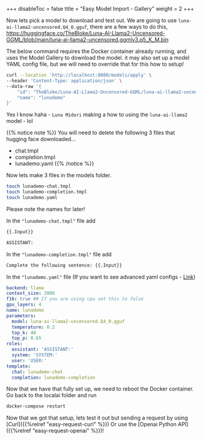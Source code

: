 
+++
disableToc = false
title = "Easy Model Import - Gallery"
weight = 2
+++

Now lets pick a model to download and test out. We are going to use `luna-ai-llama2-uncensored.Q4_0.gguf`, there are a few ways to do this, https://huggingface.co/TheBloke/Luna-AI-Llama2-Uncensored-GGML/blob/main/luna-ai-llama2-uncensored.ggmlv3.q5_K_M.bin

The below command requires the Docker container already running,
and uses the Model Gallery to download the model.
it may also set up a model YAML config file,
but we will need to override that for this how to setup!

```bash
curl --location 'http://localhost:8080/models/apply' \
--header 'Content-Type: application/json' \
--data-raw '{
    "id": "TheBloke/Luna-AI-Llama2-Uncensored-GGML/luna-ai-llama2-uncensored.ggmlv3.q5_K_M.bin",
    "name": "lunademo"
}'
```

Yes I know haha - ``Luna Midori`` making a how to using the ``luna-ai-llama2`` model - lol

{{% notice note %}}
You will need to delete the following 3 files that hugging face downloaded...

- chat.tmpl
- completion.tmpl
- lunademo.yaml
{{% /notice %}}

Now lets make 3 files in the models folder. 

```bash
touch lunademo-chat.tmpl
touch lunademo-completion.tmpl
touch lunademo.yaml
```

Please note the names for later!

In the `"lunademo-chat.tmpl"` file add

```txt
{{.Input}}

ASSISTANT:
```

In the `"lunademo-completion.tmpl"` file add

```txt
Complete the following sentence: {{.Input}}
```


In the `"lunademo.yaml"` file (If you want to see advanced yaml configs - [Link](https://localai.io/advanced/))

```yaml
backend: llama
context_size: 2000
f16: true ## If you are using cpu set this to false
gpu_layers: 4
name: lunademo
parameters:
  model: luna-ai-llama2-uncensored.Q4_0.gguf
  temperature: 0.2
  top_k: 40
  top_p: 0.65
roles:
  assistant: 'ASSISTANT:'
  system: 'SYSTEM:'
  user: 'USER:'
template:
  chat: lunademo-chat
  completion: lunademo-completion
```

Now that we have that fully set up, we need to reboot the Docker container. Go back to the localai folder and run

```bash
docker-compose restart
```

Now that we got that setup, lets test it out but sending a request by using [Curl]({{%relref "easy-request-curl" %}}) Or use the [Openai Python API]({{%relref "easy-request-openai" %}})! 

